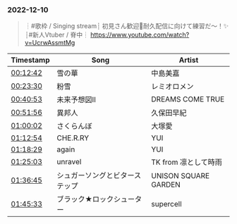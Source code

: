 ### 2022-12-10
> ┊#歌枠 / Singing stream┊ 初見さん歓迎🤍耐久配信に向けて練習だ～！✨ ┊#新人Vtuber / 脊中┊
> https://www.youtube.com/watch?v=UcrwAssmtMg

| Timestamp | Song | Artist |
| --- | --- | --- |
| [00:12:42](https://www.youtube.com/watch?v=UcrwAssmtMg&t=762s) | 雪の華 |  中島美嘉 |
| [00:23:30](https://www.youtube.com/watch?v=UcrwAssmtMg&t=1410s) | 粉雪 |  レミオロメン |
| [00:40:53](https://www.youtube.com/watch?v=UcrwAssmtMg&t=2453s) | 未来予想図II |  DREAMS COME TRUE |
| [00:51:56](https://www.youtube.com/watch?v=UcrwAssmtMg&t=3116s) | 異邦人 |  久保田早紀 |
| [01:00:02](https://www.youtube.com/watch?v=UcrwAssmtMg&t=3602s) | さくらんぼ |  大塚愛 |
| [01:12:54](https://www.youtube.com/watch?v=UcrwAssmtMg&t=4374s) | CHE.R.RY |  YUI |
| [01:18:29](https://www.youtube.com/watch?v=UcrwAssmtMg&t=4709s) | again |  YUI |
| [01:25:03](https://www.youtube.com/watch?v=UcrwAssmtMg&t=5103s) | unravel |  TK from 凛として時雨 |
| [01:36:45](https://www.youtube.com/watch?v=UcrwAssmtMg&t=5805s) | シュガーソングとビターステップ |  UNISON SQUARE GARDEN |
| [01:45:33](https://www.youtube.com/watch?v=UcrwAssmtMg&t=6333s) | ブラック★ロックシューター |  supercell |
